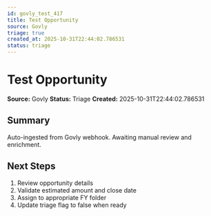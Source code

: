 ```yaml
---
id: govly_test_417
title: Test Opportunity
source: Govly
triage: true
created_at: 2025-10-31T22:44:02.786531
status: triage
---
```


# Test Opportunity

**Source:** Govly
**Status:** Triage
**Created:** 2025-10-31T22:44:02.786531

## Summary

Auto-ingested from Govly webhook. Awaiting manual review and enrichment.

## Next Steps

1. Review opportunity details
2. Validate estimated amount and close date
3. Assign to appropriate FY folder
4. Update triage flag to false when ready
